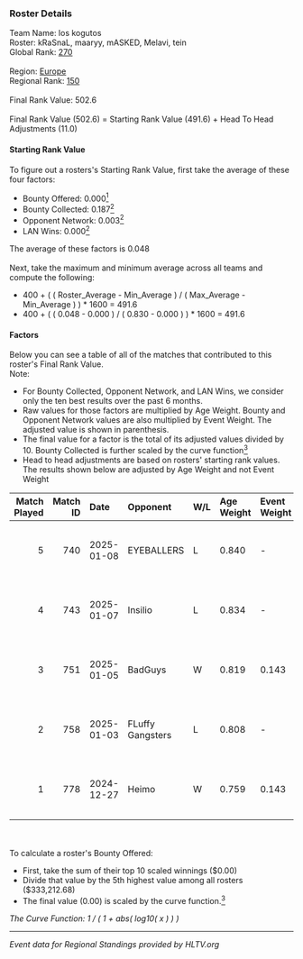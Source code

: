 ### Roster Details<br />
Team Name: los kogutos<br />
Roster: kRaSnaL, maaryy, mASKED, Melavi, tein<br />
Global Rank: [270](../../standings_global_2025_03_03.md)<br />
<br />
Region: [Europe]( ../../standings_europe_2025_03_03.md)<br />
Regional Rank: [150]( ../../standings_europe_2025_03_03.md)<br />
<br />
Final Rank Value:  502.6<br />
<br />
Final Rank Value (502.6) = Starting Rank Value (491.6) + Head To Head Adjustments (11.0)<br />

#### Starting Rank Value<br />
To figure out a rosters's Starting Rank Value, first take the average of these four factors:<br />
- Bounty Offered: 0.000[<sup>1</sup>](#table2)
- Bounty Collected: 0.187[<sup>2</sup>](#table1)
- Opponent Network: 0.003[<sup>2</sup>](#table1)
- LAN Wins: 0.000[<sup>2</sup>](#table1)

The average of these factors is 0.048<br />
<br />
Next, take the maximum and minimum average across all teams and compute the following:<br />
- 400 + ( ( Roster_Average - Min_Average ) / ( Max_Average - Min_Average ) ) * 1600 = 491.6
- 400 + ( ( 0.048 - 0.000 ) / ( 0.830 - 0.000 ) ) * 1600 = 491.6


#### Factors<br />
Below you can see a table of all of the matches that contributed to this roster's Final Rank Value.<br />
Note:<br />

- For Bounty Collected, Opponent Network, and LAN Wins, we consider only the ten best results over the past 6 months.
- Raw values for those factors are multiplied by Age Weight. Bounty and Opponent Network values are also multiplied by Event Weight. The adjusted value is shown in parenthesis.
- The final value for a factor is the total of its adjusted values divided by 10. Bounty Collected is further scaled by the curve function[<sup>3</sup>](#curveFunction)
- Head to head adjustments are based on rosters' starting rank values. The results shown below are adjusted by Age Weight and not Event Weight
<span id="table1"></span><br />


| Match Played | Match ID | Date       | Opponent         | W/L | Age Weight | Event Weight | Bounty Collected | Opponent Network | LAN Wins  | H2H Adj. | Roster                                |
| -: | -: | :- | :- | :- | :- | :- | :- | :- | :- | -: | :- |
|            5 |      740 | 2025-01-08 | EYEBALLERS       | L   | 0.840      | -            | -                | -                | -         |    -5.49 | kRaSnaL, maaryy, mASKED, Melavi, tein |
|            4 |      743 | 2025-01-07 | Insilio          | L   | 0.834      | -            | -                | -                | -         |    -8.08 | kRaSnaL, maaryy, mASKED, Melavi, tein |
|            3 |      751 | 2025-01-05 | BadGuys          | W   | 0.819      | 0.143        | 0.000 (0.000)    | 0.145 (0.017)    | 0 (0.000) |    13.71 | kRaSnaL, maaryy, mASKED, Melavi, tein |
|            2 |      758 | 2025-01-03 | FLuffy Gangsters | L   | 0.808      | -            | -                | -                | -         |    -6.82 | maaryy, mASKED, Melavi, tein, tomiko  |
|            1 |      778 | 2024-12-27 | Heimo            | W   | 0.759      | 0.143        | 0.004 (0.000)    | 0.140 (0.015)    | 0 (0.000) |    17.62 | kRaSnaL, maaryy, mASKED, mhL, tomiko  |

<br />
<span id="table2"></span><br />
To calculate a roster's Bounty Offered:<br />

- First, take the sum of their top 10 scaled winnings ($0.00)
- Divide that value by the 5th highest value among all rosters ($333,212.68)
- The final value (0.00) is scaled by the curve function.[<sup>3</sup>](#curveFunction)

<span id="curveFunction"></span>_The Curve Function: 1 / ( 1 + abs( log10( x ) ) )_<br />

---
_Event data for Regional Standings provided by HLTV.org_<br />
